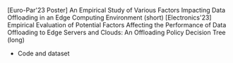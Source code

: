 [Euro-Par'23 Poster] An Empirical Study of Various Factors Impacting Data Offloading in an Edge Computing Environment (short)
[Electronics'23] Empirical Evaluation of Potential Factors Affecting the Performance of Data Offloading to Edge Servers and Clouds: An Offloading Policy Decision Tree (long)
- Code and dataset
